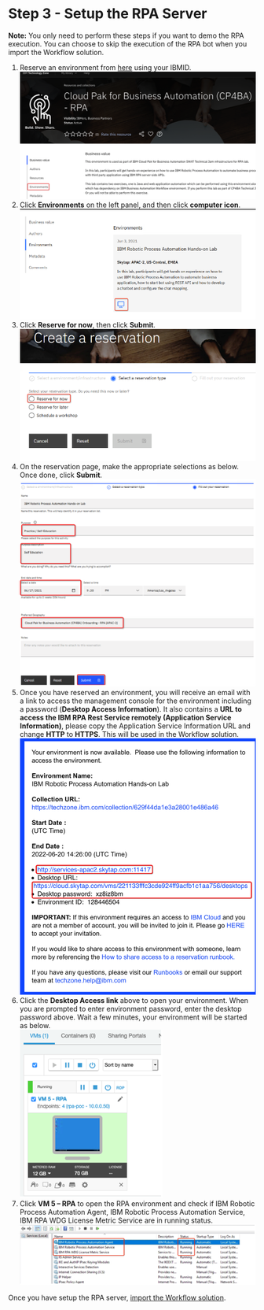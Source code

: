 # Step 3 - Setup the RPA Server

**Note:** You only need to perform these steps if you want to demo the RPA execution. You can choose to skip the execution of the RPA bot when you import the Workflow solution.

1. Reserve an environment from [here](https://techzone.ibm.com/collection/cloud-pak-for-business-automation-cp4ba-rpa) using your IBMID.
   ![image-2021gitconnect](images/RPA-LandingPage.png)
2. Click **Environments** on the left panel, and then click **computer icon**.  
   ![image-2021gitconnect](images/RPA-Environments.png)
3. Click **Reserve for now**, then click **Submit**.  
   ![image-2021gitconnect](images/RPA-ReserveNow.png)
4. On the reservation page, make the appropriate selections as below. Once done, click **Submit**.  
   ![image-2021gitconnect](images/RPA-ReservationDetails.png)
5. Once you have reserved an environment, you will receive an email with a link to access the management console for the environment including a password (**Desktop Access Information**). It also contains a **URL to access the IBM RPA Rest Service remotely (Application Service Information)**, please copy the Application Service Information URL and change **HTTP** to **HTTPS**. This will be used in the Workflow solution.  
   ![image-2021gitconnect](images/RPA-ReservationEmail.png)
6. Click the **Desktop Access link** above to open your environment. When you are prompted to enter environment password, enter the desktop password above. Wait a few minutes, your environment will be started as below.  
   ![image-2021gitconnect](images/RPA-EnvironmentConsole.png)
7. Click **VM 5 – RPA** to open the RPA environment and check if IBM Robotic Process Automation Agent, IBM Robotic Process Automation Service, IBM RPA WDG License Metric Service are in running status.
   ![image-2021gitconnect](images/RPA-WindowsServices.png)

Once you have setup the RPA server, [import the Workflow solution](Step%204%20-%20Workflow%20Solution.md).
